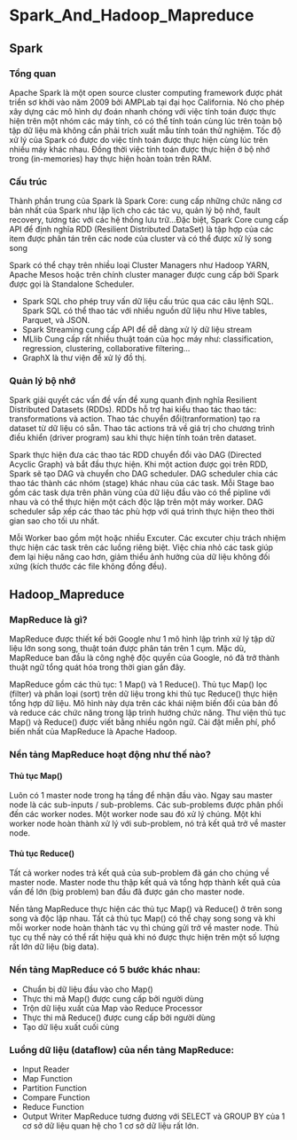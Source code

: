 # Spark_And_Hadoop_Mapreduce
## Spark
### Tổng quan 
Apache Spark là một open source cluster computing framework được phát triển sơ khởi vào năm 2009 bởi AMPLab tại đại học California. Nó cho phép xây dựng các mô hình dự đoán nhanh chóng với việc tính toán được thực hiện trên một nhóm các máy tính, có có thể tính toán cùng lúc trên toàn bộ tập dữ liệu mà không cần phải trích xuất mẫu tính toán thử nghiệm. Tốc độ xử lý của Spark có được do việc tính toán được thực hiện cùng lúc trên nhiều máy khác nhau. Đồng thời việc tính toán được thực hiện ở bộ nhớ trong (in-memories) hay thực hiện hoàn toàn trên RAM.
### Cấu trúc
Thành phần trung của Spark là Spark Core: cung cấp những chức năng cơ bản nhất của Spark như lập lịch cho các tác vụ, quản lý bộ nhớ, fault recovery, tương tác với các hệ thống lưu trữ…Đặc biệt, Spark Core cung cấp API để định nghĩa RDD (Resilient Distributed DataSet) là tập hợp của các item được phân tán trên các node của cluster và có thể được xử lý song song

Spark có thể chạy trên nhiều loại Cluster Managers như Hadoop YARN, Apache Mesos hoặc trên chính cluster manager được cung cấp bởi Spark được gọi là Standalone Scheduler.

-	Spark SQL cho phép truy vấn dữ liệu cấu trúc qua các câu lệnh SQL. Spark SQL có thể thao tác với nhiều nguồn dữ liệu như Hive tables, Parquet, và JSON.
-	Spark Streaming cung cấp API để dễ dàng xử lý dữ liệu stream
- MLlib Cung cấp rất nhiều thuật toán của học máy như: classification, regression, clustering, collaborative filtering…
- GraphX là thư viện để xử lý đồ thị.
### Quản lý bộ nhớ
Spark giải quyết các vấn đề vấn đề xung quanh định nghĩa Resilient Distributed Datasets (RDDs). RDDs hỗ trợ hai kiểu thao tác thao tác: transformations và action. Thao tác chuyển đổi(tranformation) tạo ra dataset từ dữ liệu có sẵn. Thao tác actions trả về giá trị cho chương trình điều khiển (driver program) sau khi thực hiện tính toán trên dataset.

Spark thực hiện đưa các thao tác RDD chuyển đổi vào DAG (Directed Acyclic Graph) và bắt đầu thực hiện. Khi một action được gọi trên RDD, Spark sẽ tạo DAG và chuyển cho DAG scheduler. DAG scheduler chia các thao tác thành các nhóm (stage) khác nhau của các task. Mỗi Stage bao gồm các task dựa trên phân vùng của dữ liệu đầu vào có thể pipline với nhau và có thể thực hiện một cách độc lập trên một máy worker. DAG scheduler sắp xếp các thao tác phù hợp với quá trình thực hiện theo thời gian sao cho tối ưu nhất.

Mỗi Worker bao gồm một hoặc nhiều Excuter. Các excuter chịu trách nhiệm thực hiện các task trên các luồng riêng biệt. Việc chia nhỏ các task giúp đem lại hiệu năng cao hơn, giảm thiểu ảnh hưởng của dữ liệu không đối xứng (kích thước các file không đồng đều).
## Hadoop_Mapreduce
### MapReduce là gì?
MapReduce được thiết kế bởi Google như 1 mô hình lập trình xử lý tập dữ liệu lớn song song, thuật toán được phân tán trên 1 cụm. Mặc dù, MapReduce ban đầu là công nghệ độc quyền của Google, nó đã trở thành thuật ngữ tổng quát hóa trong thời gian gần đây.

MapReduce gồm các thủ tục: 1 Map() và 1 Reduce(). Thủ tục Map() lọc (filter) và phân loại (sort) trên dữ liệu trong khi thủ tục Reduce() thực hiện tổng hợp dữ liệu. Mô hình này dựa trên các khái niệm biến đổi của bản đồ và reduce các chức năng trong lập trình hướng chức năng. Thư viện thủ tục Map() và Reduce() được viết bằng nhiều ngôn ngữ. Cài đặt miễn phí, phổ biến nhất của MapReduce là Apache Hadoop.
### Nền tảng MapReduce hoạt động như thế nào?
#### Thủ tục Map()
Luôn có 1 master node trong hạ tầng để nhận đầu vào. Ngay sau master node là các sub-inputs / sub-problems. Các sub-problems được phân phối đến các worker nodes. Một worker node sau đó xử lý chúng. Một khi worker node hoàn thành xử lý với sub-problem, nó trả kết quả trở về master node.
#### Thủ tục Reduce()
Tất cả worker nodes trả kết quả của sub-problem đã gán cho chúng về master node. Master node thu thập kết quả và tổng hợp thành kết quả của vấn đề lớn (big problem) ban đầu đã được gán cho master node.

Nền tảng MapReduce thực hiện các thủ tục Map() và Reduce() ở trên song song và độc lập nhau. Tất cả thủ tục Map() có thể chạy song song và khi mỗi worker node hoàn thành tác vụ thì chúng gửi trở về master node. Thủ tục cụ thể này có thể rất hiệu quả khi nó được thực hiện trên một số lượng rất lớn dữ liệu (big data).
### Nền tảng MapReduce có 5 bước khác nhau:
- Chuẩn bị dữ liệu đầu vào cho Map()
- Thực thi mã Map() được cung cấp bởi người dùng
- Trộn dữ liệu xuất của Map vào Reduce Processor
- Thực thi mã Reduce() được cung cấp bởi người dùng
- Tạo dữ liệu xuất cuối cùng
### Luồng dữ liệu (dataflow) của nền tảng MapReduce:
- Input Reader
- Map Function
- Partition Function
- Compare Function
- Reduce Function
- Output Writer
MapReduce tương đương với SELECT và GROUP BY của 1 cơ sở dữ liệu quan hệ cho 1 cơ sở dữ liệu rất lớn.

